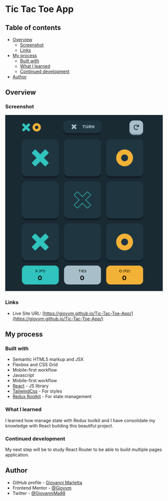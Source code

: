 # Tic Tac Toe App

## Table of contents

- [Overview](#overview)
  - [Screenshot](#screenshot)
  - [Links](#links)
- [My process](#my-process)
  - [Built with](#built-with)
  - [What I learned](#what-i-learned)
  - [Continued development](#continued-development)
- [Author](#author)

## Overview

### Screenshot

![](/src/assets/Screenshot.png)

### Links

- Live Site URL: [https://giovym.github.io/Tic-Tac-Toe-App/](https://giovym.github.io/Tic-Tac-Toe-App/)

## My process

### Built with

- Semantic HTML5 markup and JSX
- Flexbox and CSS Grid
- Mobile-first workflow
- Javascript
- Mobile-first workflow
- [React](https://reactjs.org/) - JS library
- [TailwindCss](https://tailwindcss.com/) - For styles
- [Redux Roolkit](https://redux-toolkit.js.org/) - For state management

### What I learned

I learned how manage state with Redux toolkit and I have consolidate my knowledge with React building this beautiful project.

### Continued development

My next step will be to study React Router to be able to build multiple pages application.

## Author

- GitHub profile - [Giovanni Marletta](https://github.com/Giovym)
- Frontend Mentor - [@Giovym](https://www.frontendmentor.io/profile/Giovym)
- Twitter - [@GiovanniMa88](https://twitter.com/GiovanniMa88)
